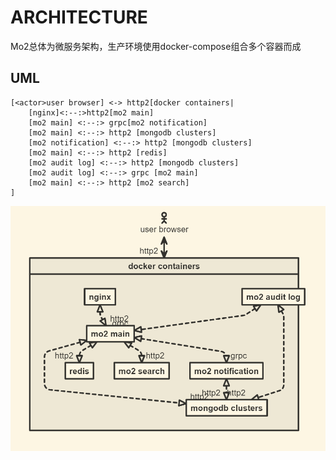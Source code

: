 # ARCHITECTURE

Mo2总体为微服务架构，生产环境使用docker-compose组合多个容器而成


## UML
```nomnoml
[<actor>user browser] <-> http2[docker containers|
    [nginx]<:--:>http2[mo2 main] 
    [mo2 main] <:--:> grpc[mo2 notification]
    [mo2 main] <:--:> http2 [mongodb clusters]
    [mo2 notification] <:--:> http2 [mongodb clusters]
    [mo2 main] <:--:> http2 [redis]
    [mo2 audit log] <:--:> http2 [mongodb clusters]
    [mo2 audit log] <:--:> grpc [mo2 main]
    [mo2 main] <:--:> http2 [mo2 search]
]
```

![arch](imgs/architecture.png)
